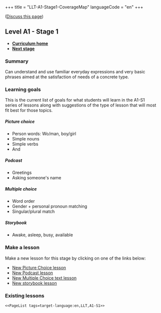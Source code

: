 +++
title = "LLT-A1-Stage1-CoverageMap"
languageCode = "en"
+++

([Discuss this page](/en/LLT-A1-Stage1-Talk))

## Level A1 - Stage 1

  - **[Curriculum home](/group/thelastlanguagetextbook/curriculum)**
  - **[Next stage](/en/LLT-A1-Stage2-CoverageMap)**

### Summary

Can understand and use familiar everyday expressions and very basic
phrases aimed at the satisfaction of needs of a concrete type.

### Learning goals

This is the current list of goals for what students will learn in the
A1-S1 series of lessons along with suggestions of the type of lesson
that will most fit best for those topics.

##### Picture choice

  - Person words: Wo/man, boy/girl
  - Simple nouns
  - Simple verbs
  - And

##### Podcast

  - Greetings
  - Asking someone's name

##### Multiple choice

  - Word order
  - Gender + personal pronoun matching
  - Singular/plural match

##### Storybook

  - Awake, asleep, busy, available

### Make a lesson

Make a new lesson for this stage by clicking on one of the links below:

  - [New Picture Choice
    lesson](https://wikiotics.org/new/flashcard_deck?template=picture_choice&tag=LLT&tag=A1-S1&tag=target-language:en)
  - [New Podcast
    lesson](https://wikiotics.org/new/flashcard_deck?template=podcast&tag=LLT&tag=A1-S1&tag=target-language:en)
  - [New Multiple Choice text
    lesson](https://wikiotics.org/new/flashcard_deck?template=phrase_choice&tag=LLT&tag=A1-S1&tag=target-language:en)
  - [New storybook
    lesson](https://wikiotics.org/new/flashcard_deck?template=storybook&tag=LLT&tag=A1-S1&tag=target-language:en)

### Existing lessons

`<<PageList tags=target-language:en,LLT,A1-S1>>`
